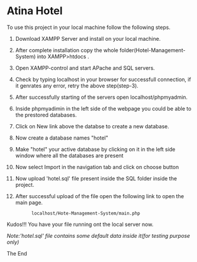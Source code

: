 # Atina Hotel

To use this project in your local machine follow the following steps.

1. Download XAMPP Server and install on your local machine.
2. After complete installation copy the whole folder(Hotel-Management-System) into XAMPP>htdocs .
3. Open XAMPP-control and start APache and SQL servers.
4. Check by typing localhost in your browser for successfull connection, if it genrates any error, retry the above step(step-3).
4. After successfully starting of the servers open localhost/phpmyadmin.
5. Inside phpmyadimin in the left side of the webpage you could be able to the prestored databases.
6. Click on New link above the databse to create a new database.
7. Now create a database names "hotel"
8. Make "hotel" your active database by clicking on it in the left side window where all the databases are present
9. Now select Import in the navigation tab and click on choose button
10. Now upload 'hotel.sql' file present inside the SQL folder inside the project.
11. After successful upload of the file open the following link to open the main page.
      
              localhost/Hote-Management-System/main.php
              
Kudos!!!
You have your file running ont the local server now.

*Note:'hotel.sql' file contains some default data inside it(for testing purpose only)*


The End
